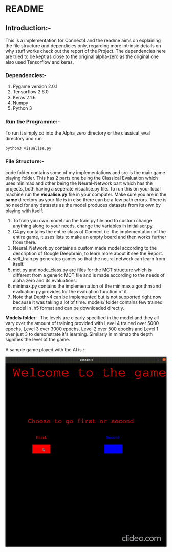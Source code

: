 # README

## Introduction:- 

This is  a implementation for Connect4 and the readme aims on explaining the file structure and dependicies only, regarding more intrinsic details on why stuff works check out the report of the Project. The dependencies here are tried to be kept as close to the original alpha-zero as the original one also used Tensorflow and keras.

### Dependencies:-

<ol>
    <li>Pygame version 2.0.1 </li>
    <li> Tensorflow  2.6.0 </li>
    <li> Keras 2.1.6</li>
    <li> Numpy  </li>
    <li> Python 3</li>
</ol>

### Run the Programme:-

To run it simply cd into the Alpha_zero directory or the classical_eval directory and run

```
python3 visualise.py
```

### File Structure:-

code folder contains some of my implementations and src is the main game playing folder. This has 2 parts one being the Classical Evaluation which uses minimax and other being the Neural-Network part which has the projects, both having a seperate visualise.py file.  To run this on your local machine run the **visualise.py** file in your computer. Make sure you are in the **same** directory as your file is in else there can be a few path errors. There is no need for any datasets as the model produces datasets from its own by playing with itself.

<ol>
    <li>To train you own model run the train.py file and to custom change anything along to your needs, change the variables in initialiser.py.</li>
    <li>C4.py contains the entire class of Connect i.e. the implementation of the entire game, it uses lists to make an empty board and then works further from there.</li>
    <li>Neural_Network.py contains a custom made model according to the description of Google Deepbrain, to learn more about it see the Report.</li>
    <li>self_train.py generates games so that the neural network can learn from itself.</li>
<li>mct.py and node_class.py are files for the MCT structure which is different from a generic MCT file and is made according to the needs of alpha zero and its evaluations.</li>
<li>minimax.py contains the implementation of the minimax algorithm and evaluation.py provides for the evaluation function of it. </li>
<li>Note that Depth>4 can be implemented but is not supported right now because it was taking a lot of time.
models/ folder contains few trained model in .h5 format and can be downloaded directly. </li>
</ol>

**Models folder**:- The levels are clearly specified in the model and they all vary over the amount of training provided with Level 4 trained over 5000 epochs, Level 3 over 3000 epochs, Level 2 over 500 epochs and Level 1 over just 3 to demonstrate it's learning. Similarly in minimax the depth signifies the level of the game.

A sample game played with the AI is :-

![Alt Text](https://github.com/devesh-002/Beginner-AI/blob/main/Readme_files/Connect4%20.gif)

